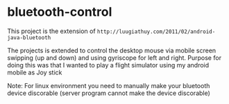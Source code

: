 # bluetooth-control
This project is the extension of `http://luugiathuy.com/2011/02/android-java-bluetooth`

The projects is extended to control the desktop mouse via mobile screen swipping (up and down) and using gyriscope for left and right.
Purpose for doing this was that I wanted to play a flight simulator using my android mobile as Joy stick

Note: For linux environment you need to manually make your bluetooth device discorable (server program cannot make the device discorable)

